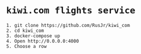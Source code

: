 # `kiwi.com flights service`

    1. git clone https://github.com/RusJr/kiwi_com
    2. cd kiwi_com
    3. docker-compose up
    4. Open http://0.0.0.0:4000
    5. Choose a row
